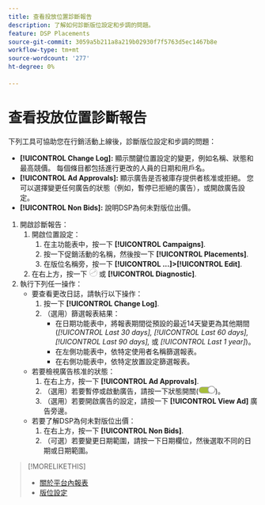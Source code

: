 ```yaml
---
title: 查看投放位置診斷報告
description: 了解如何診斷版位設定和步調的問題。
feature: DSP Placements
source-git-commit: 3059a5b211a8a219b02930f7f5763d5ec1467b8e
workflow-type: tm+mt
source-wordcount: '277'
ht-degree: 0%

---
```


# 查看投放位置診斷報告

<!-- Does this really belong in the Campaign Management > Reports section or in the Placements section? -->

下列工具可協助您在行銷活動上線後，診斷版位設定和步調的問題：

* **[!UICONTROL Change Log]:** 顯示關鍵位置設定的變更，例如名稱、狀態和最高競價。 每個條目都包括進行更改的人員的日期和用戶名。
* **[!UICONTROL Ad Approvals]:** 顯示廣告是否被庫存提供者核准或拒絕。 您可以選擇變更任何廣告的狀態（例如，暫停已拒絕的廣告），或開啟廣告設定。
* **[!UICONTROL Non Bids]:** 說明DSP為何未對版位出價。

1. 開啟診斷報告：
   1. 開啟位置設定：
      1. 在主功能表中，按一下 **[!UICONTROL Campaigns]**.
      1. 按一下促銷活動的名稱，然後按一下 **[!UICONTROL Placements]**.
      1. 在版位名稱旁，按一下  **[!UICONTROL ...]>[!UICONTROL Edit]**.
   1. 在右上方，按一下 ![放置診斷](/help/dsp/assets/placement-diagnostics.png) 或 **[!UICONTROL Diagnostic]**.
1. 執行下列任一操作：
   * 要查看更改日誌，請執行以下操作：
      1. 按一下 **[!UICONTROL Change Log]**.
      1. （選用）篩選報表結果：
         * 在日期功能表中，將報表期間從預設的最近14天變更為其他期間(*[!UICONTROL Last 30 days],* *[!UICONTROL Last 60 days],* *[!UICONTROL Last 90 days],* 或 *[!UICONTROL Last 1 year]*)。
         * 在左側功能表中，依特定使用者名稱篩選報表。
         * 在右側功能表中，依特定放置設定篩選報表。
   * 若要檢視廣告核准的狀態：
      1. 在右上方，按一下 **[!UICONTROL Ad Approvals]**.
      1. （選用）若要暫停或啟動廣告，請按一下狀態開關(![狀態開關](/help/dsp/assets/status-switch.png))。
      1. （選用）若要開啟廣告的設定，請按一下 **[!UICONTROL View Ad]** 廣告旁邊。
   * 若要了解DSP為何未對版位出價：
      1. 在右上方，按一下 **[!UICONTROL Non Bids]**.
      1. （可選）若要變更日期範圍，請按一下日期欄位，然後選取不同的日期或日期範圍。

<!-- Later, add link to >* Definitions for NBRs (Reading No Bid Reports (NBRs)) -->

>[!MORELIKETHIS]
>
>* [關於平台內報表](campaign-reports-about.md)
>* [版位設定](/help/dsp/campaign-management/placements/placement-settings.md)

